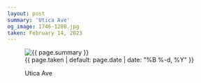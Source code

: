 ```yaml
---
layout: post
summary: 'Utica Ave'
og_image: 1746-1280.jpg
taken: February 14, 2023
---
```


<figure class="post" data-src="{{ site.assets_url }}/{{ page.og_image }}">
<img alt="{{ page.summary }}" sizes="(min-width: 700px) 50vw, calc(100vw - 2rem)" src="{{ site.assets_url }}/1746-640.jpg" srcset="{{ site.assets_url }}/1746-320.jpg 320w, {{ site.assets_url }}/1746-640.jpg 640w, {{ site.assets_url }}/1746-960.jpg 960w, {{ site.assets_url }}/1746-1280.jpg 1280w"/>
<figcaption>
<time>{{ page.taken | default: page.date | date: "%B %-d, %Y" }}</time>
<p>Utica Ave</p>
</figcaption>
</figure>
